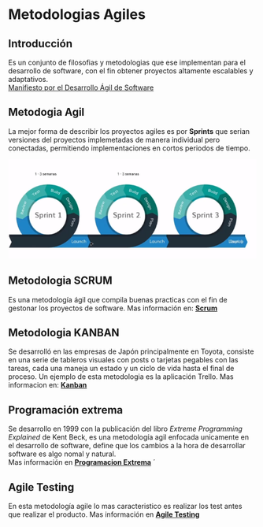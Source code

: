 # Metodologias Agiles

## Introducción

Es un conjunto de filosofias y metodologias que ese implementan para el desarrollo de software, con el fin obtener proyectos altamente escalables y adaptativos.  
[Manifiesto por el Desarrollo Ágil de Software](https://agilemanifesto.org/iso/es/manifesto.html)

## Metodogia Agil

La mejor forma de describir los proyectos agiles es por **Sprints** que serian versiones del proyectos implemetadas de manera individual pero conectadas, permitiendo implementaciones en cortos periodos de tiempo.

![Metodologias Agiles](./anexos/metodoagil.png)

## Metodologia SCRUM

Es una metodología ágil que compila buenas practicas con el fin de gestonar los proyectos de software.
Mas información en: **[Scrum](001%20Scrum.md)**

## Metodologia KANBAN

Se desarrolló en las empresas de Japón principalmente en Toyota, consiste en una serie de tableros visuales con posts o tarjetas pegables con las tareas, cada una maneja un estado y un ciclo de vida hasta el final de proceso. Un ejemplo de esta metodologia es la aplicación Trello.
Mas informacion en: **[Kanban](002%20Kanban.md)**

## Programación extrema

Se desarrollo en 1999 con la publicación del libro *Extreme Programming Explained* de Kent Beck,  es una metodología agil enfocada unicamente en el desarrollo de software,  define que los cambios a la hora de desarrollar software es algo nomal y natural.  
Mas información en **[Programacion Extrema](003%20Programacion%20Extrema.md)** ´

## Agile Testing

En esta metodología agile lo mas caracteristico es realizar los test antes que realizar el producto. 
Mas información en **[Agile Testing](004%20Agile%20Testing.md)** 